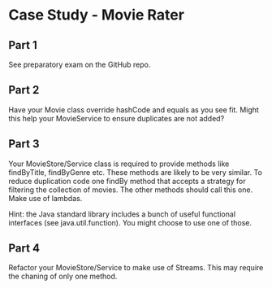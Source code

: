 # Case Study - Movie Rater

## Part 1

See preparatory exam on the GitHub repo.

## Part 2

Have your Movie class override hashCode and equals as you see fit. Might this help your MovieService to ensure duplicates are not added?

## Part 3

Your MovieStore/Service class is required to provide methods like findByTitle, findByGenre etc. These methods are likely to be very similar. To reduce duplication code one findBy method that accepts a strategy for filtering the collection of movies. The other methods should call this one. Make use of lambdas. 

Hint: the Java standard library includes a bunch of useful functional interfaces (see java.util.function). You might choose to use one of those.

## Part 4

Refactor your MovieStore/Service to make use of Streams. This may require the chaning of only one method.